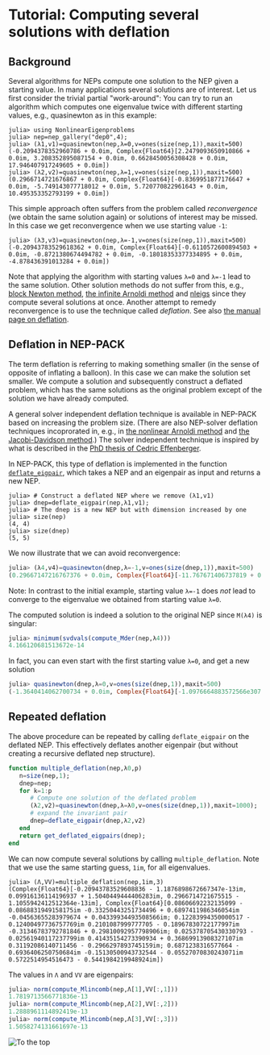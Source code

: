 # Tutorial: Computing several solutions with deflation

## Background
Several algorithms for NEPs compute one solution to the NEP
given a starting value. In many applications several
solutions are of interest. Let us first consider the trivial partial
"work-around": You can try to
run an algorithm which computes one eigenvalue twice with
different starting values, e.g., quasinewton as in this
example:
```julia-repl
julia> using NonlinearEigenproblems
julia> nep=nep_gallery("dep0",4);
julia> (λ1,v1)=quasinewton(nep,λ=0,v=ones(size(nep,1)),maxit=500)
(-0.2094378352960786 + 0.0im, Complex{Float64}[2.2479093650910866 + 0.0im, 3.208352895087154 + 0.0im, 0.6628450056308428 + 0.0im, 17.946407917249605 + 0.0im])
julia> (λ2,v2)=quasinewton(nep,λ=1,v=ones(size(nep,1)),maxit=500)
(0.2966714721676867 + 0.0im, Complex{Float64}[-0.8369951877176647 + 0.0im, -5.749143077718012 + 0.0im, 5.720770822961643 + 0.0im, 10.495353352793199 + 0.0im])
```
This simple approach often suffers from the problem called *reconvergence* (we obtain the
same solution again) or solutions of interest may be missed. In this case we get
reconvergence when we use starting value `-1`:
```julia-repl
julia> (λ3,v3)=quasinewton(nep,λ=-1,v=ones(size(nep,1)),maxit=500)
(-0.20943783529618362 + 0.0im, Complex{Float64}[-0.6110572600894503 + 0.0im, -0.8721380674494782 + 0.0im, -0.18018353377334895 + 0.0im, -4.878436391013284 + 0.0im])
```
Note that applying the algorithm with starting values `λ=0` and `λ=-1` lead to the same solution.
Other solution methods do not suffer from this, e.g.,
[block Newton method](methods.md#NonlinearEigenproblems.NEPSolver.blocknewton),
[the infinite Arnoldi method](methods.md#NonlinearEigenproblems.NEPSolver.iar)
and
[nleigs](methods.md#NonlinearEigenproblems.NEPSolver.nleigs)
since they compute several solutions at once.
Another attempt to remedy reconvergence
is to use the technique called *deflation*. See also
[the manual page on deflation](deflation.md).

## Deflation in NEP-PACK

The term deflation is referring to making
something smaller (in the sense of opposite of inflating a balloon). In this case we can make the solution set smaller. We compute a solution and subsequently
construct a deflated problem, which has the same solutions as the original
problem except of the solution we have already computed.

A general solver independent deflation technique is available in NEP-PACK based on increasing
the problem size.
(There are also NEP-solver deflation techniques incoprorated in, e.g., in [the nonlinear Arnoldi method](methods.md#NonlinearEigenproblems.NEPSolver.nlar) and [the Jacobi-Davidson method](methods.md#NonlinearEigenproblems.NEPSolver.jd_betcke).)
The solver independent technique is inspired by what is described in the [PhD thesis
of Cedric Effenberger](http://sma.epfl.ch/~anchpcommon/students/effenberger.pdf).


In NEP-PACK, this type of deflation is implemented in the function [`deflate_eigpair`](@ref),
which takes a NEP and an eigenpair as input and returns a new NEP.
```julia-repl
julia> # Construct a deflated NEP where we remove (λ1,v1)
julia> dnep=deflate_eigpair(nep,λ1,v1);
julia> # The dnep is a new NEP but with dimension increased by one
julia> size(nep)
(4, 4)
julia> size(dnep)
(5, 5)
```
We now illustrate that we can avoid reconvergence:
```julia
julia> (λ4,v4)=quasinewton(dnep,λ=-1,v=ones(size(dnep,1)),maxit=500)
(0.29667147216767376 + 0.0im, Complex{Float64}[-11.767671406737819 + 0.0im, -43.86197116968253 + 0.0im, 31.9938464980679 + 0.0im, 8.133682253178579 + 0.0im, -28.114795306465478 + 0.0im])
```
Note: In contrast to the initial example, starting value `λ=-1` does *not* lead to converge to the eigenvalue we obtained from starting value `λ=0`.

The computed solution is indeed a solution to the original NEP since ``M(λ4)`` is singular:
```julia
julia> minimum(svdvals(compute_Mder(nep,λ4)))
4.166120681513672e-14
```
In fact, you can even start with the first starting value `λ=0`, and get a new solution
```julia
julia> quasinewton(dnep,λ=0,v=ones(size(dnep,1)),maxit=500)
(-1.3640414062700734 + 0.0im, Complex{Float64}[-1.0976664883572566e307 + 0.0im, -2.8870394809137054e307 + 0.0im, 2.1189933442957902e307 + 0.0im, 5.753536946292879e306 + 0.0im, -1.9207807191677339e307 + 0.0im])
```

## Repeated deflation

The above procedure can be repeated by calling `deflate_eigpair` on
the deflated NEP. This effectively deflates another eigenpair
(but without creating a recursive deflated nep structure).


```julia
function multiple_deflation(nep,λ0,p)
   n=size(nep,1);
   dnep=nep;
   for k=1:p
      # Compute one solution of the deflated problem
      (λ2,v2)=quasinewton(dnep,λ=λ0,v=ones(size(dnep,1)),maxit=1000);
      # expand the invariant pair
      dnep=deflate_eigpair(dnep,λ2,v2)
   end
   return get_deflated_eigpairs(dnep);
end
```

We can now compute several solutions by calling `multiple_deflation`.
Note that we use the same starting guess, `1im`, for all eigenvalues.
```julia-repl
julia> (Λ,VV)=multiple_deflation(nep,1im,3)
(Complex{Float64}[-0.20943783529608836 - 1.1876898672667347e-13im, 0.09916136114196937 + 1.5040449444406283im, 0.2966714721675515 - 1.1055942412512364e-13im], Complex{Float64}[0.08606692232135099 - 0.0868831949158175im -0.33250443251734496 + 0.6897411986346054im -0.04563655283979674 + 0.04339934493508566im; 0.12283994350000517 - 0.12400497736757769im 0.2101087999777705 - 0.18967830722177997im -0.31346783792781846 + 0.29810092957798906im; 0.025378705430330793 - 0.02561940117237799im 0.41435154273390934 + 0.36869913908327107im 0.31192086140711456 - 0.2966297893745159im; 0.6871238316577664 - 0.6936406250750684im -0.15130500943732544 - 0.05527070830243071im 0.5722514954516473 - 0.5441984219948924im])
```
The values in `Λ` and `VV` are eigenpairs:
```julia
julia> norm(compute_Mlincomb(nep,Λ[1],VV[:,1]))
1.7819713566771836e-13
julia> norm(compute_Mlincomb(nep,Λ[2],VV[:,2]))
1.2888961114892419e-13
julia> norm(compute_Mlincomb(nep,Λ[3],VV[:,3]))
1.5058274131661697e-13
```


![To the top](http://jarlebring.se/onepixel.png?NEPPACKDOC_DEFLATION)
